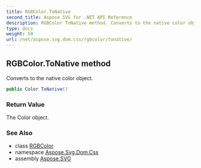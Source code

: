 ```yaml
---
title: RGBColor.ToNative
second_title: Aspose.SVG for .NET API Reference
description: RGBColor ToNative method. Converts to the native color object
type: docs
weight: 50
url: /net/aspose.svg.dom.css/rgbcolor/tonative/
---
```

## RGBColor.ToNative method

Converts to the native color object.

```csharp
public Color ToNative()
```

### Return Value

The Color object.

### See Also

* class [RGBColor](../)
* namespace [Aspose.Svg.Dom.Css](../../../aspose.svg.dom.css/)
* assembly [Aspose.SVG](../../../)
